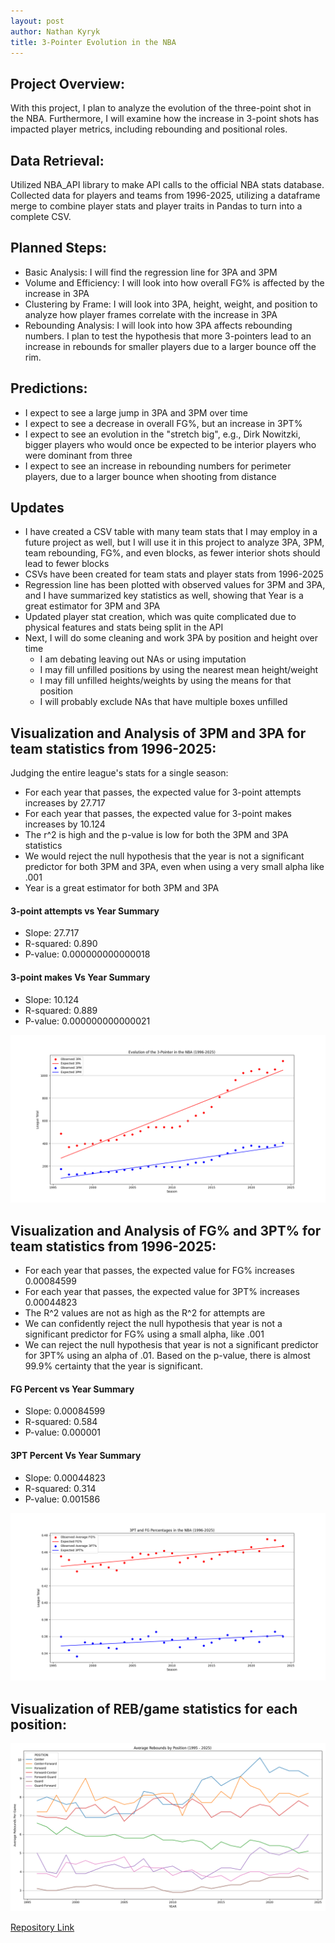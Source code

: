 ```yaml
---
layout: post
author: Nathan Kyryk
title: 3-Pointer Evolution in the NBA
---
```

## Project Overview:
With this project, I plan to analyze the evolution of the three-point shot in the NBA. Furthermore, I will examine how the increase in 3-point shots has impacted player metrics, including rebounding and positional roles.

## Data Retrieval:
Utilized NBA_API library to make API calls to the official NBA stats database. Collected data for players and teams from 1996-2025, utilizing a dataframe merge to combine player stats and player traits in Pandas to turn into a complete CSV.

## Planned Steps:
* Basic Analysis: I will find the regression line for 3PA and 3PM
* Volume and Efficiency: I will look into how overall FG% is affected by the increase in 3PA
* Clustering by Frame: I will look into 3PA, height, weight, and position to analyze how player frames correlate with the increase in 3PA
* Rebounding Analysis: I will look into how 3PA affects rebounding numbers. I plan to test the hypothesis that more 3-pointers lead to an increase in rebounds for smaller players due to a larger bounce off the rim.

## Predictions:
* I expect to see a large jump in 3PA and 3PM over time
* I expect to see a decrease in overall FG%, but an increase in 3PT%
* I expect to see an evolution in the "stretch big", e.g., Dirk Nowitzki, bigger players who would once be expected to be interior players who were dominant from three
* I expect to see an increase in rebounding numbers for perimeter players, due to a larger bounce when shooting from distance

## Updates
* I have created a CSV table with many team stats that I may employ in a future project as well, but I will use it in this project to analyze 3PA, 3PM, team rebounding, FG%, and even blocks, as fewer interior shots should lead to fewer blocks
* CSVs have been created for team stats and player stats from 1996-2025
* Regression line has been plotted with observed values for 3PM and 3PA, and I have summarized key statistics as well, showing that Year is a great estimator for 3PM and 3PA
* Updated player stat creation, which was quite complicated due to physical features and stats being split in the API
* Next, I will do some cleaning and work 3PA by position and height over time
  * I am debating leaving out NAs or using imputation
  * I may fill unfilled positions by using the nearest mean height/weight
  * I may fill unfilled heights/weights by using the means for that position
  * I will probably exclude NAs that have multiple boxes unfilled

## Visualization and Analysis of 3PM and 3PA for team statistics from 1996-2025:
Judging the entire league's stats for a single season:
* For each year that passes, the expected value for 3-point attempts increases by 27.717
* For each year that passes, the expected value for 3-point makes increases by 10.124 
* The r^2 is high and the p-value is low for both the 3PM and 3PA statistics
* We would reject the null hypothesis that the year is not a significant predictor for both 3PM and 3PA, even when using a very small alpha like .001
* Year is a great estimator for both 3PM and 3PA

#### 3-point attempts vs Year Summary
* Slope:  27.717
* R-squared:  0.890
* P-value:  0.000000000000018
#### 3-point makes Vs Year Summary
* Slope:  10.124
* R-squared:  0.889
* P-value:  0.000000000000021
  
![Plot](../images/nba_3pt_regression.png)

## Visualization and Analysis of FG% and 3PT% for team statistics from 1996-2025:
* For each year that passes, the expected value for FG% increases 0.00084599
* For each year that passes, the expected value for 3PT% increases 0.00044823
* The R^2 values are not as high as the R^2 for attempts are
* We can confidently reject the null hypothesis that year is not a significant predictor for FG% using a small alpha, like .001
* We can reject the null hypothesis that year is not a significant predictor for 3PT% using an alpha of .01. Based on the p-value, there is almost 99.9% certainty that the year is significant.

#### FG Percent vs Year Summary
* Slope:  0.00084599
* R-squared:  0.584
* P-value:  0.000001
#### 3PT Percent Vs Year Summary
* Slope:  0.00044823
* R-squared:  0.314
* P-value:  0.001586

![Plot](../images/nba_fg_percentages.png)


## Visualization of REB/game statistics for each position:
![Plot](../images/avg_rebounds_per_position_by_season.png)

[Repository Link](https://github.com/nathankyryk/nba)
